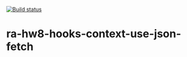 [![Build status](https://ci.appveyor.com/api/projects/status/cp4d3wqfqsvr3dfp/branch/main?svg=true)](https://ci.appveyor.com/project/Antis85/ra-hw8-hooks-context-use-json-fetch/branch/main)

# ra-hw8-hooks-context-use-json-fetch